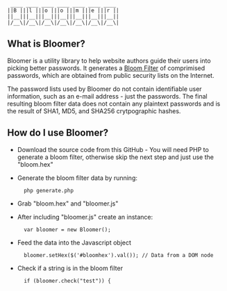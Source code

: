  
     ____ ____ ____ ____ ____ ____ ____ 
    ||B |||l |||o |||o |||m |||e |||r ||
    ||__|||__|||__|||__|||__|||__|||__||
    |/__\|/__\|/__\|/__\|/__\|/__\|/__\|


## What is Bloomer?

Bloomer is a utility library to help website authors guide their
users into picking better passwords. It generates a [Bloom Filter](http://en.wikipedia.org/wiki/Bloom_filter) of comprimised passwords,
which are obtained from public security lists on the Internet.

The password lists used by Bloomer do not contain identifiable user information, such as
an e-mail address - just the passwords. The final resulting bloom filter data
does not contain any plaintext passwords and is the result of SHA1, MD5, and
SHA256 crytpographic hashes.


## How do I use Bloomer?

* Download the source code from this GitHub - You will need PHP to
  generate a bloom filter, otherwise skip the next step and just use
  the "bloom.hex"

* Generate the bloom filter data by running:

        php generate.php

* Grab "bloom.hex" and "bloomer.js"

* After including "bloomer.js" create an instance:

        var bloomer = new Bloomer();

* Feed the data into the Javascript object

        bloomer.setHex($('#bloomhex').val()); // Data from a DOM node

* Check if a string is in the bloom filter

        if (bloomer.check("test")) {

